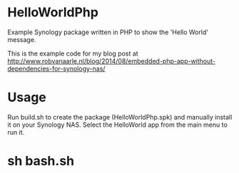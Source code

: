 HelloWorldPhp
=======
Example Synology package written in PHP to show the 'Hello World' message.

This is the example code for my blog post at http://www.robvanaarle.nl/blog/2014/08/embedded-php-app-without-dependencies-for-synology-nas/

Usage
=====
Run build.sh to create the package (HelloWorldPhp.spk) and manually install it on your Synology NAS. Select the HelloWorld app from the main menu to run it.

# sh bash.sh
